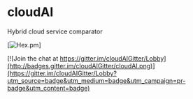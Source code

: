# cloudAI
Hybrid cloud service comparator 


[![Hex.pm](https://img.shields.io/hexpm/l/plug.svg)]

[![Join the chat at https://gitter.im/cloudAIGitter/Lobby](http://badges.gitter.im/cloudAIGitter/cloudAI.png)](https://gitter.im/cloudAIGitter/Lobby?utm_source=badge&utm_medium=badge&utm_campaign=pr-badge&utm_content=badge)